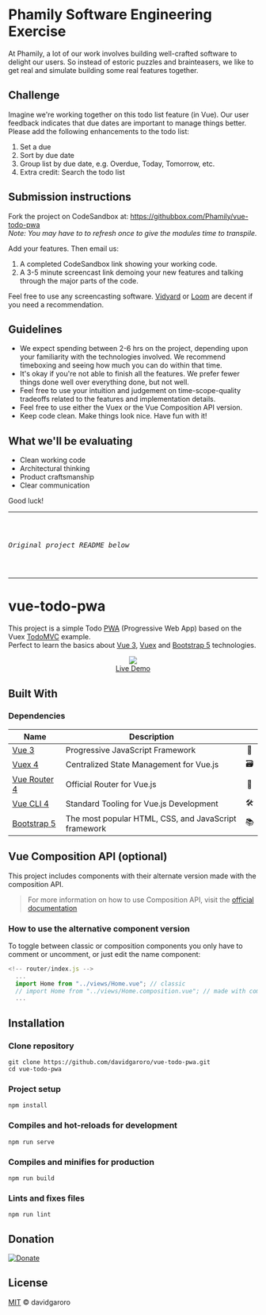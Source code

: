 # Phamily Software Engineering Exercise

At Phamily, a lot of our work involves building well-crafted software to delight our users. So instead of estoric puzzles and brainteasers, we like to get real and simulate building some real features together.

## Challenge

Imagine we're working together on this todo list feature (in Vue). Our user feedback indicates that due dates are important to manage things better. Please add the following enhancements to the todo list:

1. Set a due
2. Sort by due date
3. Group list by due date, e.g. Overdue, Today, Tomorrow, etc.
4. Extra credit: Search the todo list

## Submission instructions
Fork the project on CodeSandbox at: https://githubbox.com/Phamily/vue-todo-pwa<br>
*Note: You may have to to refresh once to give the modules time to transpile.*

Add your features. Then email us:
  1. A completed CodeSandbox link showing your working code.
  2. A 3-5 minute screencast link demoing your new features and talking through the major parts of the code.

Feel free to use any screencasting software. [Vidyard](https://www.vidyard.com/) or [Loom](https://www.loom.com/) are decent if you need a recommendation.

## Guidelines
* We expect spending between 2-6 hrs on the project, depending upon your familiarity with the technologies involved. We recommend timeboxing and seeing how much you can do within that time.
* It's okay if you're not able to finish all the features. We prefer fewer things done well over everything done, but not well.
* Feel free to use your intuition and judgement on time-scope-quality tradeoffs related to the features and implementation details.
* Feel free to use either the Vuex or the Vue Composition API version.
* Keep code clean. Make things look nice. Have fun with it!
## What we'll be evaluating
* Clean working code
* Architectural thinking
* Product craftsmanship
* Clear communication


Good luck!

___

<i><pre>

Original project README below

</pre></i>

___

# vue-todo-pwa

This project is a simple Todo [PWA] (Progressive Web App) based on the Vuex [TodoMVC] example.<br>
Perfect to learn the basics about [Vue 3], [Vuex] and [Bootstrap 5] technologies.

[pwa]: https://developers.google.com/web/progressive-web-apps
[todomvc]: https://github.com/vuejs/vuex/tree/4.0/examples
[vue 3]: https://v3.vuejs.org
[vuex]: https://next.vuex.vuejs.org
[bootstrap 5]: https://getbootstrap.com


<p align="center">
  <a href="https://davidgaroro.github.io/vue-todo-pwa" target="_blank" rel="noopener">
    <img src="https://i.imgur.com/2kAywUP.png"><br>
    Live Demo
  </a>
</p>

## Built With

### Dependencies

| Name           | Description                                          |     |
| -------------- | ---------------------------------------------------- | :-: |
| [Vue 3]        | Progressive JavaScript Framework                     | 🖖  |
| [Vuex 4]       | ️Centralized State Management for Vue.js             | 🗃️  |
| [Vue Router 4] | Official Router for Vue.js                           | 🚦  |
| [Vue CLI 4]    | ️Standard Tooling for Vue.js Development             | 🛠️  |
| [Bootstrap 5]  | The most popular HTML, CSS, and JavaScript framework | 📚  |

[vue 3]: https://v3.vuejs.org
[vuex 4]: https://next.vuex.vuejs.org
[vue router 4]: https://next.router.vuejs.org
[vue cli 4]: https://cli.vuejs.org
[bootstrap 5]: https://getbootstrap.com

## Vue Composition API (optional)

This project includes components with their alternate version made with the composition API.

> For more information on how to use Composition API, visit the [official documentation]

[official documentation]: https://v3.vuejs.org/guide/composition-api-introduction.html#why-composition-api

### How to use the alternative component version

To toggle between classic or composition components you only have to comment or uncomment, or just edit the name component:

```js
<!-- router/index.js -->
  ...
  import Home from "../views/Home.vue"; // classic
  // import Home from "../views/Home.composition.vue"; // made with composition api
  ...
```

## Installation

### Clone repository

```
git clone https://github.com/davidgaroro/vue-todo-pwa.git
cd vue-todo-pwa
```

### Project setup

```
npm install
```

### Compiles and hot-reloads for development

```
npm run serve
```

### Compiles and minifies for production

```
npm run build
```

### Lints and fixes files

```
npm run lint
```

## Donation

[![Donate](https://img.shields.io/badge/Donate-PayPal-green.svg)](https://www.paypal.com/donate?hosted_button_id=T7CVYXY994KHJ)

## License

[MIT](./LICENSE) &copy; davidgaroro
